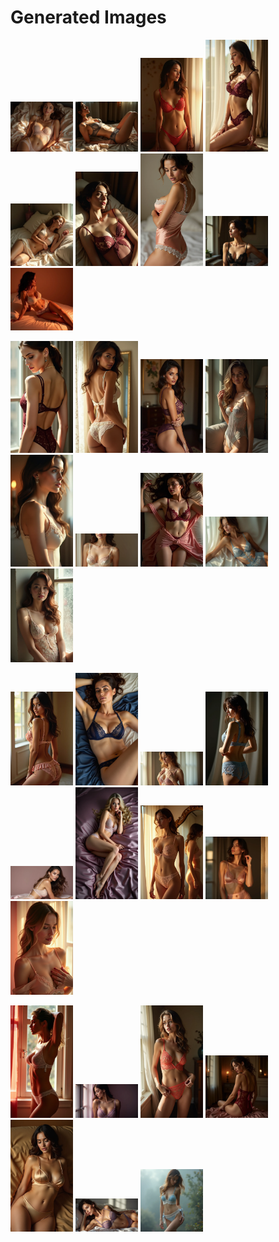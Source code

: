 # Generated Images



<img src="2025_07_03_01.webp" width="100"/> <img src="2025_07_03_02.webp" width="100"/> <img src="2025_07_03_03.webp" width="100"/> <img src="2025_07_03_04.webp" width="100"/> <img src="2025_07_03_05.webp" width="100"/> <img src="2025_07_03_06.webp" width="100"/> <img src="2025_07_03_07.webp" width="100"/> <img src="2025_07_03_08.webp" width="100"/> <img src="2025_07_03_09.webp" width="100"/>

<img src="2025_07_03_10.webp" width="100"/> <img src="2025_07_03_11.webp" width="100"/> <img src="2025_07_03_12.webp" width="100"/> <img src="2025_07_03_13.webp" width="100"/> <img src="2025_07_03_14.webp" width="100"/> <img src="2025_07_03_15.webp" width="100"/> <img src="2025_07_03_16.webp" width="100"/> <img src="2025_07_03_17.webp" width="100"/> <img src="2025_07_03_18.webp" width="100"/>

<img src="2025_07_03_19.webp" width="100"/> <img src="2025_07_03_20.webp" width="100"/> <img src="2025_07_03_21.webp" width="100"/> <img src="2025_07_03_22.webp" width="100"/> <img src="2025_07_03_23.webp" width="100"/> <img src="2025_07_03_24.webp" width="100"/> <img src="2025_07_03_25.webp" width="100"/> <img src="2025_07_03_26.webp" width="100"/> <img src="2025_07_03_27.webp" width="100"/>

<img src="2025_07_03_28.webp" width="100"/> <img src="2025_07_03_29.webp" width="100"/> <img src="2025_07_03_30.webp" width="100"/> <img src="2025_07_03_31.webp" width="100"/> <img src="2025_07_03_32.webp" width="100"/> <img src="2025_07_03_33.webp" width="100"/> <img src="2025_07_03_34.webp" width="100"/>